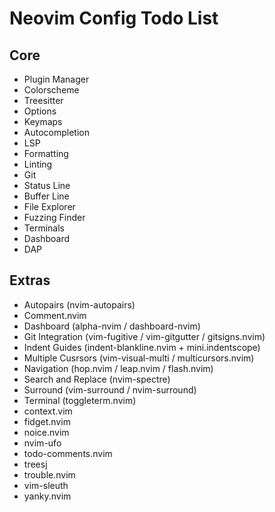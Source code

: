 # Neovim Config Todo List

## Core

- Plugin Manager
- Colorscheme
- Treesitter
- Options
- Keymaps
- Autocompletion
- LSP
- Formatting
- Linting
- Git
- Status Line
- Buffer Line
- File Explorer
- Fuzzing Finder
- Terminals
- Dashboard
- DAP

## Extras

- Autopairs (nvim-autopairs)
- Comment.nvim
- Dashboard (alpha-nvim / dashboard-nvim)
- Git Integration (vim-fugitive / vim-gitgutter / gitsigns.nvim)
- Indent Guides (indent-blankline.nvim + mini.indentscope)
- Multiple Cusrsors (vim-visual-multi / multicursors.nvim)
- Navigation (hop.nvim / leap.nvim / flash.nvim)
- Search and Replace (nvim-spectre)
- Surround (vim-surround / nvim-surround)
- Terminal (toggleterm.nvim)
- context.vim
- fidget.nvim
- noice.nvim
- nvim-ufo
- todo-comments.nvim
- treesj
- trouble.nvim
- vim-sleuth
- yanky.nvim
